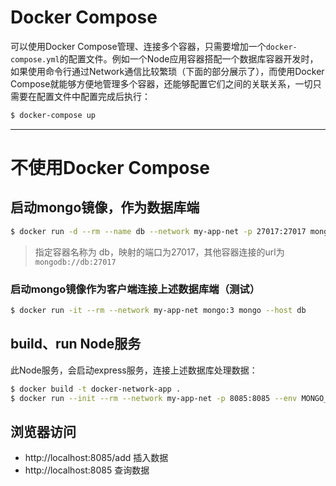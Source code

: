 # Docker Compose

可以使用Docker Compose管理、连接多个容器，只需要增加一个`docker-compose.yml`的配置文件。例如一个Node应用容器搭配一个数据库容器开发时，如果使用命令行通过Network通信比较繁琐（下面的部分展示了），而使用Docker Compose就能够方便地管理多个容器，还能够配置它们之间的关联关系，一切只需要在配置文件中配置完成后执行：

```bash
$ docker-compose up
```

-----

# 不使用Docker Compose

## 启动mongo镜像，作为数据库端

```bash
$ docker run -d --rm --name db --network my-app-net -p 27017:27017 mongo:3
```

> 指定容器名称为 db，映射的端口为27017，其他容器连接的url为`mongodb://db:27017`

### 启动mongo镜像作为客户端连接上述数据库端（测试）

```bash
$ docker run -it --rm --network my-app-net mongo:3 mongo --host db
```

## build、run Node服务

此Node服务，会启动express服务，连接上述数据库处理数据：

```bash
$ docker build -t docker-network-app .
$ docker run --init --rm --network my-app-net -p 8085:8085 --env MONGO_DB_URL=mongodb://db:27017 docker-network-app
```

## 浏览器访问

- http://localhost:8085/add 插入数据
- http://localhost:8085 查询数据
